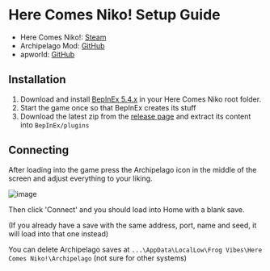 # Here Comes Niko! Setup Guide

- Here Comes Niko!: [Steam](https://store.steampowered.com/app/925950/Here_Comes_Niko/)
- Archipelago Mod: [GitHub](https://github.com/niieli/NikoArchipelagoMod/releases/latest)
- apworld: [GitHub](https://github.com/niieli/Niko-Archipelago/releases/latest)

## Installation

1. Download and install [BepInEx 5.4.x](https://github.com/BepInEx/BepInEx/releases/tag/v5.4.22) in your Here Comes Niko root folder. 
2. Start the game once so that BepInEx creates its stuff
3. Download the latest zip from the [release page](https://github.com/niieli/NikoArchipelagoMod/releases/latest) and extract its content into `BepInEx/plugins`

## Connecting

After loading into the game press the Archipelago icon in the middle of the screen and adjust everything to your liking.

![image](https://github.com/user-attachments/assets/6aab53b6-a02a-4be6-aedd-32ee1722357a)

Then click 'Connect' and you should load into Home with a blank save. 

(If you already have a save with the same address, port, name and seed, it will load into that one instead)

You can delete Archipelago saves at `...\AppData\LocalLow\Frog Vibes\Here Comes Niko!\Archipelago` (not sure for other systems)